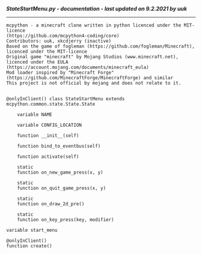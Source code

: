 ***StateStartMenu.py - documentation - last updated on 9.2.2021 by uuk***
___

    mcpython - a minecraft clone written in python licenced under the MIT-licence 
    (https://github.com/mcpython4-coding/core)
    Contributors: uuk, xkcdjerry (inactive)
    Based on the game of fogleman (https://github.com/fogleman/Minecraft), licenced under the MIT-licence
    Original game "minecraft" by Mojang Studios (www.minecraft.net), licenced under the EULA
    (https://account.mojang.com/documents/minecraft_eula)
    Mod loader inspired by "Minecraft Forge" (https://github.com/MinecraftForge/MinecraftForge) and similar
    This project is not official by mojang and does not relate to it.


    @onlyInClient() class StateStartMenu extends mcpython.common.state.State.State

        variable NAME

        variable CONFIG_LOCATION

        function __init__(self)

        function bind_to_eventbus(self)

        function activate(self)

        static
        function on_new_game_press(x, y)

        static
        function on_quit_game_press(x, y)

        static
        function on_draw_2d_pre()

        static
        function on_key_press(key, modifier)

    variable start_menu

    @onlyInClient()
    function create()